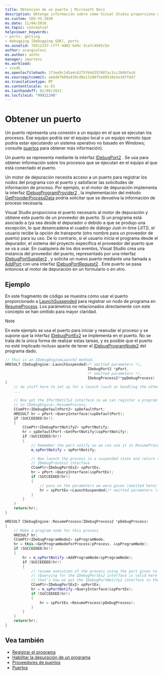 ```yaml
---
title: Obtención de un puerto | Microsoft Docs
description: Obtenga información sobre cómo Visual Studio proporciona un puerto al motor de depuración para registrar nodos de programa con el puerto y para satisfacer solicitudes de información de proceso.
ms.custom: SEO-VS-2020
ms.date: 11/04/2016
ms.topic: conceptual
helpviewer_keywords:
- ports, getting
- debugging [Debugging SDK], ports
ms.assetid: 745c2337-cfff-4d02-b49c-3ca7c4945c5e
author: acangialosi
ms.author: anthc
manager: jmartens
ms.workload:
- vssdk
ms.openlocfilehash: 1f3ee9c145a4c6275f64d357d87ac1cc284bfac6
ms.sourcegitcommit: ae6d47b09a439cd0e13180f5e89510e3e347fd47
ms.translationtype: MT
ms.contentlocale: es-ES
ms.lasthandoff: 02/08/2021
ms.locfileid: "99921290"
---
```

# <a name="get-a-port"></a>Obtener un puerto
Un puerto representa una conexión a un equipo en el que se ejecutan los procesos. Ese equipo podría ser el equipo local o un equipo remoto (que podría estar ejecutando un sistema operativo no basado en Windows; consulte [puertos](../../extensibility/debugger/ports.md) para obtener más información).

Un puerto se representa mediante la interfaz [IDebugPort2](../../extensibility/debugger/reference/idebugport2.md) . Se usa para obtener información sobre los procesos que se ejecutan en el equipo al que está conectado el puerto.

Un motor de depuración necesita acceso a un puerto para registrar los nodos del programa con el puerto y satisfacer las solicitudes de información de proceso. Por ejemplo, si el motor de depuración implementa la interfaz [IDebugProgramProvider2](../../extensibility/debugger/reference/idebugprogramprovider2.md) , la implementación del método [GetProviderProcessData](../../extensibility/debugger/reference/idebugprogramprovider2-getproviderprocessdata.md) podría solicitar que se devuelva la información de proceso necesaria.

Visual Studio proporciona el puerto necesario al motor de depuración y obtiene este puerto de un proveedor de puerto. Si un programa está asociado a (ya sea desde el depurador o debido a que se produjo una excepción, lo que desencadena el cuadro de diálogo Just-in-time [JIT]), el usuario recibe la opción de transporte (otro nombre para un proveedor de puerto) para su uso. De lo contrario, si el usuario inicia el programa desde el depurador, el sistema del proyecto especifica el proveedor del puerto que se va a usar. En cualquiera de los dos eventos, Visual Studio crea una instancia del proveedor del puerto, representado por una interfaz [IDebugPortSupplier2](../../extensibility/debugger/reference/idebugportsupplier2.md) , y solicita un nuevo puerto mediante una llamada a [AddPort](../../extensibility/debugger/reference/idebugportsupplier2-addport.md) con una interfaz [IDebugPortRequest2](../../extensibility/debugger/reference/idebugportrequest2.md) . Este puerto se pasa entonces al motor de depuración en un formulario o en otro.

## <a name="example"></a>Ejemplo
En este fragmento de código se muestra cómo usar el puerto proporcionado a [LaunchSuspended](../../extensibility/debugger/reference/idebugenginelaunch2-launchsuspended.md) para registrar un nodo de programa en [ResumeProcess](../../extensibility/debugger/reference/idebugenginelaunch2-resumeprocess.md). Los parámetros no relacionados directamente con este concepto se han omitido para mayor claridad.

> [!NOTE]
> En este ejemplo se usa el puerto para iniciar y reanudar el proceso y se supone que la interfaz [IDebugPortEx2](../../extensibility/debugger/reference/idebugportex2.md) se implementa en el puerto. No se trata de la única forma de realizar estas tareas, y es posible que el puerto no esté implicado incluso aparte de tener el [IDebugProgramNode2](../../extensibility/debugger/reference/idebugprogramnode2.md) del programa dado.

```cpp
// This is an IDebugEngineLaunch2 method.
HRESULT CDebugEngine::LaunchSuspended(/* omitted parameters */,
                                      IDebugPort2 *pPort,
                                      /* omitted parameters */,
                                      IDebugProcess2**ppDebugProcess)
{
    // do stuff here to set up for a launch (such as handling the other parameters)
    ...

    // Now get the IPortNotify2 interface so we can register a program node
    // in CDebugEngine::ResumeProcess.
    CComPtr<IDebugDefaultPort2> spDefaultPort;
    HRESULT hr = pPort->QueryInterface(&spDefaultPort);
    if (SUCCEEDED(hr))
    {
        CComPtr<IDebugPortNotify2> spPortNotify;
        hr = spDefaultPort->GetPortNotify(&spPortNotify);
        if (SUCCEEDED(hr))
        {
            // Remember the port notify so we can use it in ResumeProcess.
            m_spPortNotify = spPortNotify;

            // Now launch the process in a suspended state and return the
            // IDebugProcess2 interface
            CComPtr<IDebugPortEx2> spPortEx;
            hr = pPort->QueryInterface(&spPortEx);
            if (SUCCEEDED(hr))
            {
                // pass on the parameters we were given (omitted here)
                hr = spPortEx->LaunchSuspended(/* omitted parameters */,ppDebugProcess)
            }
        }
    }
    return(hr);
}

HRESULT CDebugEngine::ResumeProcess(IDebugProcess2 *pDebugProcess)
{
    // Make a program node for this process
    HRESULT hr;
    CComPtr<IDebugProgramNode2> spProgramNode;
    hr = this->GetProgramNodeForProcess(pProcess, &spProgramNode);
    if (SUCCEEDED(hr))
    {
        hr = m_spPortNotify->AddProgramNode(spProgramNode);
        if (SUCCEEDED(hr))
        {
            // resume execution of the process using the port given to us earlier.
            // (Querying for the IDebugPortEx2 interface is valid here since
            // that's how we got the IDebugPortNotify2 interface in the first place.)
            CComPtr<IDebugPortEx2> spPortEx;
            hr = m_spPortNotify->QueryInterface(&spPortEx);
            if (SUCCEEDED(hr))
            {
                hr = spPortEx->ResumeProcess(pDebugProcess);
            }
        }
    }
    return(hr);
}
```

## <a name="see-also"></a>Vea también
- [Registrar el programa](../../extensibility/debugger/registering-the-program.md)
- [Habilitar la depuración de un programa](../../extensibility/debugger/enabling-a-program-to-be-debugged.md)
- [Proveedores de puertos](../../extensibility/debugger/port-suppliers.md)
- [Puertos](../../extensibility/debugger/ports.md)
